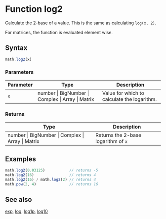 <!-- Note: This file is automatically generated from source code comments. Changes made in this file will be overridden. -->

# Function log2

Calculate the 2-base of a value. This is the same as calculating `log(x, 2)`.

For matrices, the function is evaluated element wise.


## Syntax

```js
math.log2(x)
```

### Parameters

Parameter | Type | Description
--------- | ---- | -----------
`x` | number &#124; BigNumber &#124; Complex &#124; Array &#124; Matrix |  Value for which to calculate the logarithm.

### Returns

Type | Description
---- | -----------
number &#124; BigNumber &#124; Complex &#124; Array &#124; Matrix |  Returns the 2-base logarithm of `x`


## Examples

```js
math.log2(0.03125)           // returns -5
math.log2(16)                // returns 4
math.log2(16) / math.log2(2) // returns 4
math.pow(2, 4)               // returns 16
```


## See also

[exp](exp.md),
[log](log.md),
[log1p](log1p.md),
[log10](log10.md)
